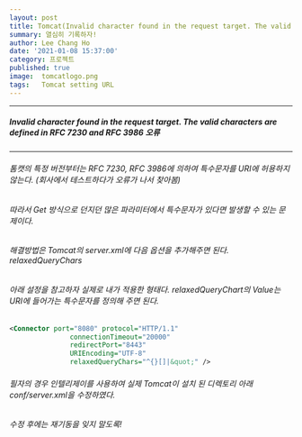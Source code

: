 ```yaml
---
layout: post
title: Tomcat(Invalid character found in the request target. The valid characters are defined in RFC 7230 and RFC 3986)
summary: 열심히 기록하자!
author: Lee Chang Ho
date: '2021-01-08 15:37:00'
category: 프로젝트
published: true
image:  tomcatlogo.png
tags:   Tomcat setting URL
---
```


 ---
##### Invalid character found in the request target. The valid characters are defined in RFC 7230 and RFC 3986 오류
 ---
###### 톰캣의 특정 버전부터는 RFC 7230, RFC 3986에 의하여 특수문자를 URI에 허용하지 않는다.  (회사에서 테스트하다가 오류가 나서 찾아봄)  
###### 따라서 Get 방식으로 던지던 많은 파라미터에서 특수문자가 있다면 발생할 수 있는 문제이다.    

###### 해결방법은 Tomcat의 server.xml에 다음 옵션을 추가해주면 된다.  *relaxedQueryChars* 
###### 아래 설정을 참고하자 실제로 내가 적용한 형태다.  relaxedQueryChart의 Value는 URI에 들어가는 특수문자를 정의해 주면 된다.  

```xml
<Connector port="8080" protocol="HTTP/1.1"
               connectionTimeout="20000"
               redirectPort="8443"
			   URIEncoding="UTF-8"
			   relaxedQueryChars="^{}[]|&quot;" />
``` 

###### 필자의 경우 인텔리제이를 사용하여 실제 Tomcat이 설치 된 디렉토리 아래 conf/server.xml을 수정하였다.   
###### 수정 후에는 재기동을 잊지 말도록!
<!--stackedit_data:
eyJoaXN0b3J5IjpbLTE2MTMwNTU3ODRdfQ==
-->